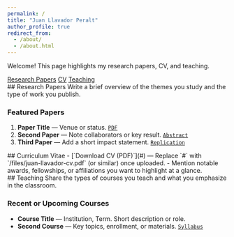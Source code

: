 ```yaml
---
permalink: /
title: "Juan Llavador Peralt"
author_profile: true
redirect_from: 
  - /about/
  - /about.html
---
```


<!-- TODO: Replace this sentence with a one-line introduction (e.g., "PhD candidate in Economics at ..."). -->
Welcome! This page highlights my research papers, CV, and teaching.

<div class="quick-links">
  <a class="btn" href="#research-papers">Research Papers</a>
  <a class="btn" href="#cv">CV</a>
  <a class="btn" href="#teaching">Teaching</a>
</div>

<div id="sidebar-sentinel" class="sidebar-sentinel" aria-hidden="true"></div>

<section id="research-papers" class="section-block" markdown="1">
## Research Papers
<!-- TODO: Keep a short blurb (1-2 sentences) describing your research focus. -->
Write a brief overview of the themes you study and the type of work you publish.

### Featured Papers
<!-- TODO: List 3–4 representative publications or working papers. Link to PDFs or journals if available. -->
1. **Paper Title** — Venue or status. [`PDF`](#)
2. **Second Paper** — Note collaborators or key result. [`Abstract`](#)
3. **Third Paper** — Add a short impact statement. [`Replication`](#)

<!-- TIP: For a full list, edit the files in `_publications/` and set `published: true` when ready. -->
</section>

<section id="cv" class="section-block" markdown="1">
## Curriculum Vitae
<!-- TODO: Upload your CV to `files/` or `assets/` and update the link below. -->
- [`Download CV (PDF)`](#) — Replace `#` with `/files/juan-llavador-cv.pdf` (or similar) once uploaded.
- Mention notable awards, fellowships, or affiliations you want to highlight at a glance.
</section>

<section id="teaching" class="section-block" markdown="1">
## Teaching
<!-- TODO: Summarize your teaching interests or philosophy in 2-3 sentences. -->
Share the types of courses you teach and what you emphasize in the classroom.

### Recent or Upcoming Courses
<!-- TODO: Use `_teaching/` entries for more detail; list highlights here. -->
- **Course Title** — Institution, Term. Short description or role.
- **Second Course** — Key topics, enrollment, or materials. [`Syllabus`](#)
</section>

<!-- OPTIONAL: Add sections for contact information or office hours if needed. Keep the page minimal otherwise. -->
